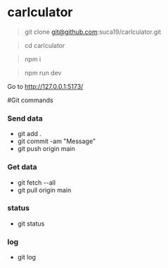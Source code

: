 # carlculator

> git clone git@github.com:suca19/carlculator.git

> cd carlculator

> npm i

> npm run dev

Go to http://127.0.0.1:5173/


#Git commands
### Send data
 - git add .
 - git commit -am "Message"
 - git push origin main

### Get data
 - git fetch --all
 - git pull origin main

 ### status 
 - git status
 
 ### log
 - git log